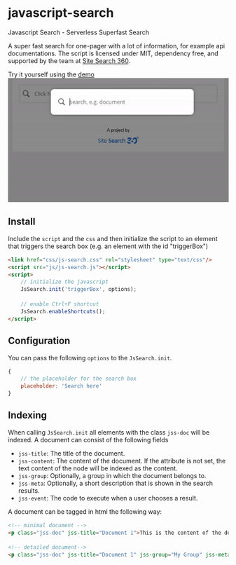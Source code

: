 # javascript-search
Javascript Search - Serverless Superfast Search

A super fast search for one-pager with a lot of information, for example api documentations. The script is licensed under MIT, dependency free, and supported by the team at [Site Search 360](https://www.sitesearch360.com).

Try it yourself using the [demo](https://htmlpreview.github.io/?https://github.com/ddsky/javascript-search/blob/master/html/example.html)
![Javascript Search in action](media/js-search.gif "Javascript Search in action")

## Install
Include the `script` and the `css` and then initialize the script to an element that triggers the search box (e.g. an element with the id "triggerBox")

```html
<link href="css/js-search.css" rel="stylesheet" type="text/css"/>
<script src="js/js-search.js"></script>
<script>
    // initialize the javascript
    JsSearch.init('triggerBox', options);

    // enable Ctrl+F shortcut
    JsSearch.enableShortcuts();
</script>
```

## Configuration
You can pass the following `options` to the `JsSearch.init`.
```js
{
    // the placeholder for the search box
    placeholder: 'Search here'
}
```

## Indexing
When calling `JsSearch.init` all elements with the class `jss-doc` will be indexed. A document can consist of the following fields

- `jss-title`: The title of the document.
- `jss-content`: The content of the document. If the attribute is not set, the text content of the node will be indexed as the content.
- `jss-group`: Optionally, a group in which the document belongs to.
- `jss-meta`: Optionally, a short description that is shown in the search results.
- `jss-event`: The code to execute when a user chooses a result.

A document can be tagged in html the following way:
```html
<!-- minimal document -->
<p class="jss-doc" jss-title="Document 1">This is the content of the document.</p>

<!-- detailed document-->
<p class="jss-doc" jss-title="Document 1" jss-group="My Group" jss-meta="A short description" jss-event="alert(1)">Long content.</p>
```